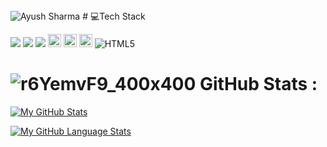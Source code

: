 
<!--
**Ayush-13-02/Ayush-13-02** is a ✨ _special_ ✨ repository because its `README.md` (this file) appears on your GitHub profile.

Here are some ideas to get you started:

- 🔭 I’m currently working on ...
- 🌱 I’m currently learning ...
- 👯 I’m looking to collaborate on ...
- 🤔 I’m looking for help with ...
- 💬 Ask me about ...
- 📫 How to reach me: ...
- 😄 Pronouns: ...
- ⚡ Fun fact: ...
-->
 <img src="https://komarev.com/ghpvc/?username=Ayush-13-02&label=Profile%20views&color=0e75b6&style=flat" alt="Ayush Sharma" />
# 💻Tech Stack

![](https://img.shields.io/badge/c-%2300599C.svg?style=for-the-badge&logo=c&logoColor=white) ![](https://img.shields.io/badge/c++-%2300599C.svg?style=for-the-badge&logo=c%2B%2B&logoColor=white) ![](https://img.shields.io/badge/css3-%231572B6.svg?style=for-the-badge&logo=css3&logoColor=white)
<a href="https://developer.mozilla.org/en-US/docs/Web/JavaScript" title="JavaScript"><img src="https://github.com/get-icon/geticon/raw/master/icons/javascript.svg" alt="JavaScript" width="21px" height="21px"></a>
<a href="https://reactjs.org/" title="React"><img src="https://github.com/get-icon/geticon/raw/master/icons/react.svg" alt="React" width="21px" height="21px"></a>
<a href="https://getbootstrap.com/" title="Bootstrap"><img src="https://github.com/get-icon/geticon/raw/master/icons/bootstrap.svg" alt="Bootstrap" width="21px" height="21px"></a>
![HTML5](https://img.shields.io/badge/html5-%23E34F26.svg?style=for-the-badge&logo=html5&logoColor=white)

# ![r6YemvF9_400x400](https://user-images.githubusercontent.com/87691871/170479708-ddd7ce96-9c30-485b-8782-f5d31186dba9.jpg) GitHub Stats :
[![My GitHub Stats](https://github-readme-stats.vercel.app/api/?username=Ayush-13-02&count_private=true&theme=tokyonight&showicons=true)]()

[![My GitHub Language Stats](https://github-readme-stats.vercel.app/api/top-langs/?username=Ayush-13-02&langs_count=5&theme=tokyonight)]()
